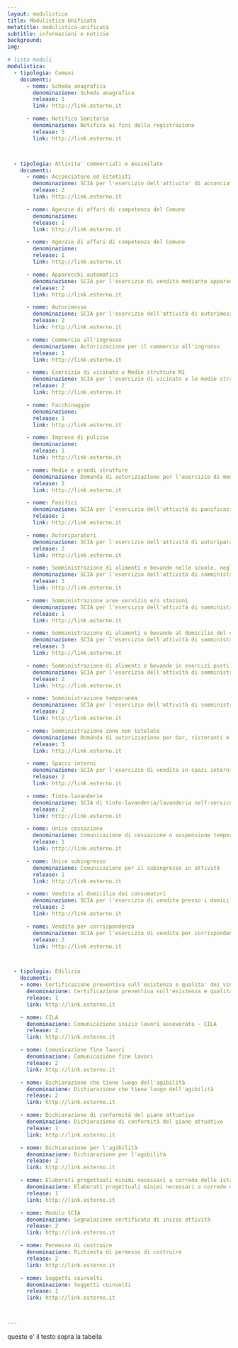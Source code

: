 ```yaml
---
layout: modulistica
title: Modulistica Unificata
metatitle: modulistica-unificata
subtitle: informazioni e notizie
background:
img:

# lista moduli
modulistica:
  - tipologia: Comuni
    documenti:
      - nome: Scheda anagrafica
        denominazione: Scheda anagrafica
        release: 1
        link: http://link.esterno.it

      - nome: Notifica Sanitaria
        denominazione: Notifica ai fini della registrazione
        release: 5
        link: http://link.esterno.it



  - tipologia: Attivita' commerciali e Assimilate
    documenti:
      - nome: Acconciatore ed Estetisti
        denominazione: SCIA per l'esercizio dell'attivita' di acconciatore e/o estetista
        release: 2
        link: http://link.esterno.it

      - nome: Agenzie di affari di competenza del Comune
        denominazione:
        release: 1
        link: http://link.esterno.it  

      - nome: Agenzie di affari di competenza del Comune
        denominazione:
        release: 1
        link: http://link.esterno.it   

      - nome: Apparecchi automatici
        denominazione: SCIA per l'esercizio di vendita mediante apparecchi automatici in altri esercizi commerciali già abilitati o in altre strutture e/o su area pubblica
        release: 2
        link: http://link.esterno.it

      - nome: Autorimesse
        denominazione: SCIA per l'esercizio dell'attività di autorimessa
        release: 2
        link: http://link.esterno.it  

      - nome: Commercio all'ingrosso
        denominazione: Autorizzazione per il commercio all'ingrosso
        release: 1
        link: http://link.esterno.it

      - nome: Esercizio di vicinato e Medie strutture M1
        denominazione: SCIA per l'esercizio di vicinato e le medie strutture inferiori M1
        release: 2
        link: http://link.esterno.it

      - nome: Facchinaggio
        denominazione:
        release: 1
        link: http://link.esterno.it  

      - nome: Imprese di pulizie
        denominazione:
        release: 1
        link: http://link.esterno.it

      - nome: Medie e grandi strutture
        denominazione: Domanda di autorizzazione per l'esercizio di media (media intermedia M2 2 media superiore M3) o grande struttura di vendita
        release: 2
        link: http://link.esterno.it

      - nome: Panifici
        denominazione: SCIA per l'esercizio dell'attività di panificazione
        release: 2
        link: http://link.esterno.it

      - nome: Autoriparatori
        denominazione: SCIA per l'esercizio dell'attività di autoriparatore
        release: 2
        link: http://link.esterno.it

      - nome: Somministrazione di alimenti e bevande nelle scuole, negli ospedali, nelle comunità religiose, in stabilimenti militari o nei mezzi di trasporto pubblico
        denominazione: SCIA per l'esercizio dell'attività di somministrazione di alimenti e bevande nelle scuole, negli ospedali, nelle comunità religiose, in stabilimenti militari o nei mezzi di trasporto pubblicoe
        release: 3
        link: http://link.esterno.it

      - nome: Somministrazione aree servizio e/o stazioni
        denominazione: SCIA per l'esercizio dell'attività di somministrazione alimenti e bevande in aree di servizio e/o stazioni
        release: 1
        link: http://link.esterno.it

      - nome: Somministrazione di alimenti e bevande al domicilio del consumatore
        denominazione: SCIA per l'esercizio dell'attività di somministrazione di alimenti e bevande al domicilio del consumatore
        release: 3
        link: http://link.esterno.it

      - nome: Somministrazione di alimenti e bevande in esercizi posti nelle aree di servizio e/o nelle stazioni
        denominazione: SCIA per l'esercizio dell'attività di somministrazione di alimenti e bevande in esercizi posti nelle aree i servizio e/o nelle stazioni
        release: 2
        link: http://link.esterno.it

      - nome: Somministrazione temporanea
        denominazione: SCIA per l'esercizio dell'attività di somministrazione temporanea di alimenti e bevande
        release: 2
        link: http://link.esterno.it

      - nome: Somministrazione zone non tutelate
        denominazione: Domanda di autorizzazione per bar, ristoranti e altri esercizi di somministrazione di alimenti e bevande (Zone non tutelate)
        release: 3
        link: http://link.esterno.it

      - nome: Spacci interni
        denominazione: SCIA per l'esercizio di vendita in spazi interni (esercizio commerciale in locale non aperto al pubblico)
        release: 2
        link: http://link.esterno.it

      - nome: Tinto-lavanderie
        denominazione: SCIA di tinto-lavanderia/lavanderia self-service a gettoni
        release: 2
        link: http://link.esterno.it

      - nome: Unico cessazione
        denominazione: Comunicazione di cessazione o sospensione temporanea di attività
        release: 1
        link: http://link.esterno.it

      - nome: Unico subingresso
        denominazione: Comunicazione per il subingresso in attività
        release: 1
        link: http://link.esterno.it

      - nome: Vendita al domicilio dei consumatori
        denominazione: SCIA per l'esercizio di vendita presso i domicilio dei consumatori
        release: 2
        link: http://link.esterno.it  

      - nome: Vendita per corrispondenza
        denominazione: SCIA per l'esercizio di vendita per corrispondenza, televisione e altri sistemi di comunicazione, compreso il commercio on line
        release: 2
        link: http://link.esterno.it



  - tipologia: Edilizia
    documenti:
    - nome: Certificazione preventiva sull'esistenza e qualita' dei vincoli
      denominazione: Certificazione preventiva sull'esistenza e qualita' dei vincoli
      release: 1
      link: http://link.esterno.it

    - nome: CILA
      denominazione: Comunicazione inizio lavori asseverata - CILA
      release: 2
      link: http://link.esterno.it

    - nome: Comunicazione fine lavori
      denominazione: Comunicazione fine lavori
      release: 2
      link: http://link.esterno.it

    - nome: Dichiarazione che tiene luogo dell'agibilità
      denominazione: Dichiarazione che tiene luogo dell'agibilità
      release: 2
      link: http://link.esterno.it

    - nome: Dichiarazione di conformità del piano attuativo
      denominazione: Dichiarazione di conformità del piano attuativo
      release: 1
      link: http://link.esterno.it

    - nome: Dichiarazione per l'agibilità
      denominazione: Dichiarazione per l'agibilità
      release: 2
      link: http://link.esterno.it

    - nome: Elaborati progettuali minimi necessari a corredo delle istanze per i titoli abitativi
      denominazione: Elaborati progettuali minimi necessari a corredo delle istanze di Permesso di costruire e di SCIA
      release: 1
      link: http://link.esterno.it

    - nome: Modulo SCIA
      denominazione: Segnalazione certificata di inizio attività
      release: 2
      link: http://link.esterno.it  

    - nome: Permesso di costruire
      denominazione: Richiesta di permesso di costruire
      release: 2
      link: http://link.esterno.it

    - nome: Soggetti coinvolti
      denominazione: Soggetti coinvolti
      release: 1
      link: http://link.esterno.it



---
```


questo e' il testo sopra la tabella
